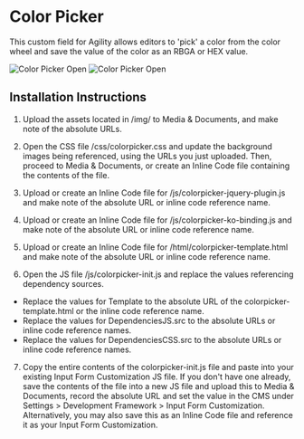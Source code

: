 ﻿# Color Picker
This custom field for Agility allows editors to 'pick' a color from the color wheel and save the value of the color as an RBGA or HEX value.

![Color Picker Open](/screenshots/colorpicker-open.png?raw=true "Color Picker Open")
![Color Picker Open](/screenshots/colorpicker-closed.png?raw=true "Color Picker Closed")

## Installation Instructions

1. Upload the assets located in /img/ to Media & Documents, and make note of the absolute URLs.
   
2. Open the CSS file /css/colorpicker.css and update the background images being referenced, using the URLs you just uploaded. Then, proceed to Media & Documents, or create an Inline Code file containing the contents of the file.
 
3. Upload or create an Inline Code file for /js/colorpicker-jquery-plugin.js and make note of the absolute URL or inline code reference name.
 
4. Upload or create an Inline Code file for /js/colorpicker-ko-binding.js and make note of the absolute URL or inline code reference name.

5. Upload or create an Inline Code file for /html/colorpicker-template.html and make note of the absolute URL or inline code reference name.

6. Open the JS file /js/colorpicker-init.js and replace the values referencing dependency sources.
 - Replace the values for Template to the absolute URL of the colorpicker-template.html or the inline code reference name.
 - Replace the values for DependenciesJS.src to the absolute URLs or inline code reference names.
 - Replace the values for DependenciesCSS.src to the absolute URLs or inline code reference names.
 
7. Copy the entire contents of the colorpicker-init.js file and paste into your existing Input Form Customization JS file. 
If you don't have one already, save the contents of the file into a new JS file and upload this to Media & Documents, record the absolute URL and set the value in the CMS under Settings > Development Framework > Input Form Customization. Alternatively, you may also save this as an Inline Code file and reference it as your Input Form Customization.

